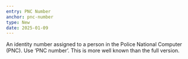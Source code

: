 ```yaml
---
entry: PNC Number
anchor: pnc-number
type: New
date: 2025-01-09
---
```


An identity number assigned to a person in the Police National Computer (PNC). Use ‘PNC number’. This is more well known than the full version.


